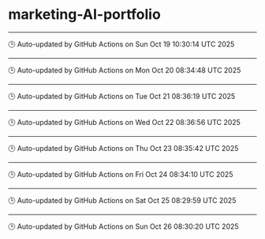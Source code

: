 # marketing-AI-portfolio
---
🕒 Auto-updated by GitHub Actions on Sun Oct 19 10:30:14 UTC 2025

---
🕒 Auto-updated by GitHub Actions on Mon Oct 20 08:34:48 UTC 2025

---
🕒 Auto-updated by GitHub Actions on Tue Oct 21 08:36:19 UTC 2025

---
🕒 Auto-updated by GitHub Actions on Wed Oct 22 08:36:56 UTC 2025

---
🕒 Auto-updated by GitHub Actions on Thu Oct 23 08:35:42 UTC 2025

---
🕒 Auto-updated by GitHub Actions on Fri Oct 24 08:34:10 UTC 2025

---
🕒 Auto-updated by GitHub Actions on Sat Oct 25 08:29:59 UTC 2025

---
🕒 Auto-updated by GitHub Actions on Sun Oct 26 08:30:20 UTC 2025

